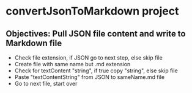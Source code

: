 # convertJsonToMarkdown project

## Objectives: Pull JSON file content and write to Markdown file

- Check file extension, if JSON go to next step, else skip file
- Create file with same name but .md extension
- Check for textContent "string", if true copy "string", else skip file
- Paste "textContentString" from JSON to sameName.md file
- Go to next file, start over
